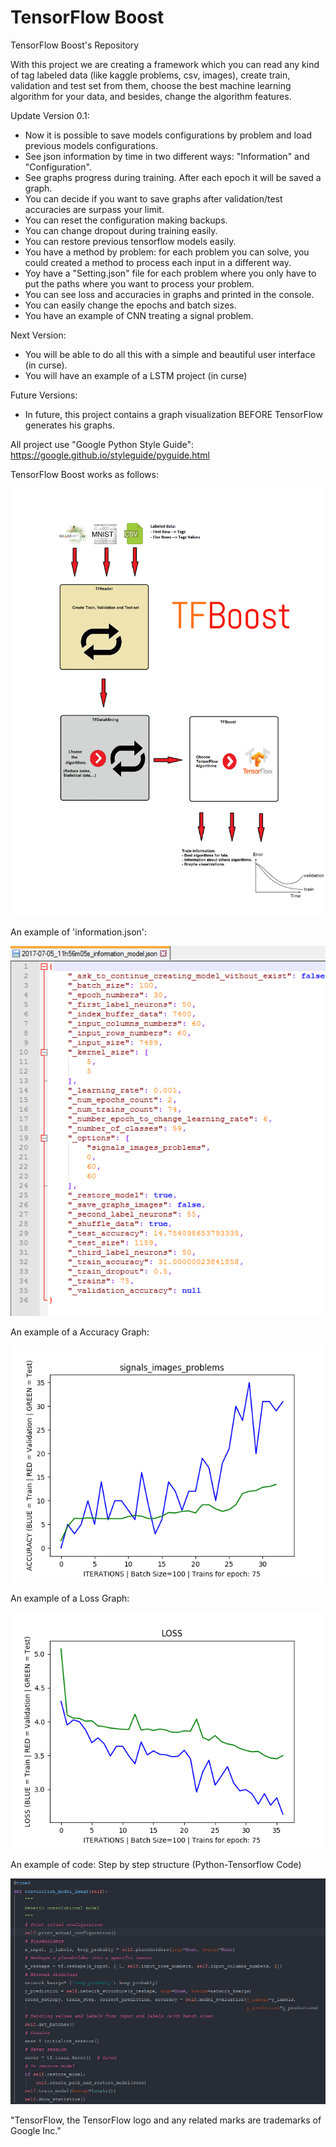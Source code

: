 # TensorFlow Boost
TensorFlow Boost's Repository

With this project we are creating a framework which you can read any kind of tag labeled data (like kaggle problems,
csv, images), create train, validation and test set from them, choose the best machine learning algorithm for your data,
and besides, change the algorithm features.

Update Version 0.1:

  - Now it is possible to save models configurations by problem and load previous models configurations.
  - See json information by time in two different ways: "Information" and "Configuration".
  - See graphs progress during training. After each epoch it will be saved a graph. 
  - You can decide if you want to save graphs after validation/test accuracies are surpass your limit.
  - You can reset the configuration making backups.  
  - You can change dropout during training easily.
  - You can restore previous tensorflow models easily.
  - You have a method by problem: for each problem you can solve, you could created a method to process each input in a different way.
  - Yoy have a "Setting.json" file for each problem where you only have to put the paths where you want to process your problem.
  - You can see loss and accuracies in graphs and printed in the console.
  - You can easily change the epochs and batch sizes.
  - You have an example of CNN treating a signal problem.
  
Next Version:

  - You will be able to do all this with a simple and beautiful user interface (in curse).
  - You will have an example of a LSTM project (in curse) 
  
Future Versions:

  - In future, this project contains a graph visualization BEFORE TensorFlow generates his graphs.


All project use "Google Python Style Guide":
https://google.github.io/styleguide/pyguide.html

TensorFlow Boost works as follows: 

![alt tag](https://github.com/Gabvaztor/TFBoost/blob/master/Documentation/Images/CSV_Diagram.png)


An example of 'information.json':

![alt tag](https://github.com/Gabvaztor/TFBoost/blob/master/Documentation/Images/Information_Example.png)

An example of a Accuracy Graph:

![alt tag](https://github.com/Gabvaztor/TFBoost/blob/master/Documentation/Images/Graph_Accuracy.png)

An example of a Loss Graph:

![alt tag](https://github.com/Gabvaztor/TFBoost/blob/master/Documentation/Images/Graph_Loss.png)

An example of code: Step by step structure (Python-Tensorflow Code)

![alt tag](https://github.com/Gabvaztor/TFBoost/blob/master/Documentation/Images/Example_Code.png)

"TensorFlow, the TensorFlow logo and any related marks are trademarks of Google Inc."
